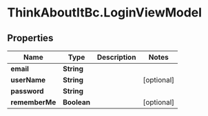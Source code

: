 # ThinkAboutItBc.LoginViewModel

## Properties
Name | Type | Description | Notes
------------ | ------------- | ------------- | -------------
**email** | **String** |  | 
**userName** | **String** |  | [optional] 
**password** | **String** |  | 
**rememberMe** | **Boolean** |  | [optional] 


